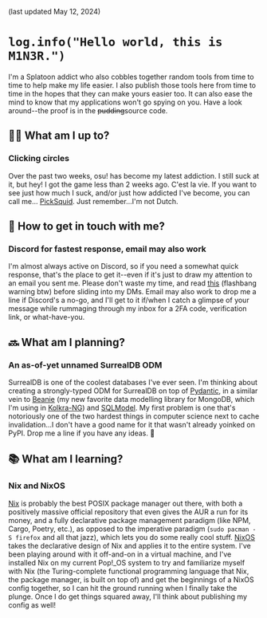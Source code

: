 (last updated May 12, 2024)
# `log.info("Hello world, this is M1N3R.")`
I'm a Splatoon addict who also cobbles together random tools from time to time to help make my life easier.
I also publish those tools here from time to time in the hopes that they can make yours easier too.
It can also ease the mind to know that my applications won't go spying on you. Have a look around--the proof is in the ~~pudding~~source code.

## 👨‍💻 What am I up to?
### Clicking circles
Over the past two weeks, osu! has become my latest addiction. I still suck at it, but hey! I got the game less than 2 weeks ago. C'est la vie.
If you want to see just how much I suck, and/or just how addicted I've become, you can call me... [PickSquid](https://osu.ppy.sh/users/35859242). Just remember...I'm not Dutch.

## 💬 How to get in touch with me?
### Discord for fastest response, email may also work
I'm almost always active on Discord, so if you need a somewhat quick response, that's the place to get it--even if it's just to draw my attention to an email you sent me. Please don't waste my time, and read [this](https://nohello.net) (flashbang warning btw) before sliding into my DMs.
Email may also work to drop me a line if Discord's a no-go, and I'll get to it if/when I catch a glimpse of your message while rummaging through my inbox for a 2FA code, verification link, or what-have-you.

## 🔜 What am I planning?
### An as-of-yet unnamed SurrealDB ODM
SurrealDB is one of the coolest databases I've ever seen.
I'm thinking about creating a strongly-typed ODM for SurrealDB on top of [Pydantic](https://github.com/pydantic/pydantic), in a similar vein to [Beanie](https://github.com/roman-right/beanie) (my new favorite data modelling library for MongoDB, which I'm using in [Kolkra-NG](https://github.com/m1n0rm1n3r/kolkra-ng)) and [SQLModel](https://github.com/tiangolo/sqlmodel).
My first problem is one that's notoriously one of the two hardest things in computer science next to cache invalidation...I don't have a good name for it that wasn't already yoinked on PyPI. Drop me a line if you have any ideas. 🤔

## 📚 What am I learning?
### Nix and NixOS
[Nix](https://nix.dev) is probably the best POSIX package manager out there, with both a positively massive official repository that even gives the AUR a run for its money, and a fully declarative package management paradigm (like NPM, Cargo, Poetry, etc.), as opposed to the imperative paradigm (`sudo pacman -S firefox` and all that jazz), which lets you do some really cool stuff.
[NixOS](https://nixos.org/) takes the declarative design of Nix and applies it to the entire system. I've been playing around with it off-and-on in a virtual machine, and I've installed Nix on my current Pop!_OS system to try and familiarize myself with Nix (the Turing-complete functional programming language that Nix, the package manager, is built on top of) and get the beginnings of a NixOS config together, so I can hit the ground running when I finally take the plunge.
Once I do get things squared away, I'll think about publishing my config as well!


<!--
**M1N0RM1N3R/M1N0RM1N3R** is a ✨ _special_ ✨ repository because its `README.md` (this file) appears on your GitHub profile.

Here are some ideas to get you started:

- 🔭 I’m currently working on ...
- 🌱 I’m currently learning ...
- 👯 I’m looking to collaborate on ...
- 🤔 I’m looking for help with ...
- 💬 Ask me about ...
- 📫 How to reach me: ...
- 😄 Pronouns: ...
- ⚡ Fun fact: ...
-->

